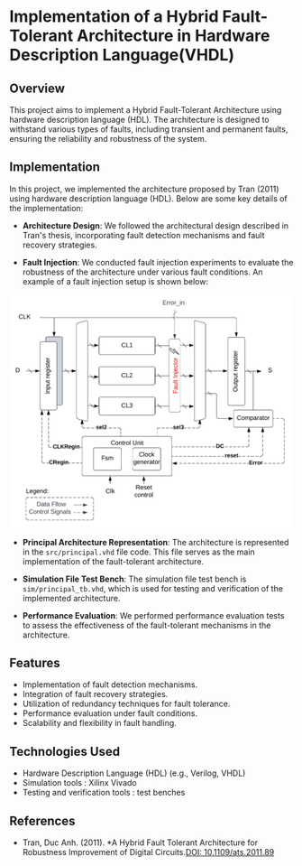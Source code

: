 # Implementation of a Hybrid Fault-Tolerant Architecture in Hardware Description Language(VHDL)

## Overview

This project aims to implement a Hybrid Fault-Tolerant Architecture using hardware description language (HDL). The architecture is designed to withstand various types of faults, including transient and permanent faults, ensuring the reliability and robustness of the system.
## Implementation

In this project, we implemented the architecture proposed by Tran (2011) using hardware description language (HDL). Below are some key details of the implementation:

- **Architecture Design**: We followed the architectural design described in Tran's thesis, incorporating fault detection mechanisms and fault recovery strategies.
  
- **Fault Injection**: We conducted fault injection experiments to evaluate the robustness of the architecture under various fault conditions. An example of a fault injection setup is shown below:

![Fault Injection Setup](Images/fault_injection_setup.png)

- **Principal Architecture Representation**: The architecture is represented in the `src/principal.vhd` file code. This file serves as the main implementation of the fault-tolerant architecture.

- **Simulation File Test Bench**: The simulation file test bench is `sim/principal_tb.vhd`, which is used for testing and verification of the implemented architecture.

- **Performance Evaluation**: We performed performance evaluation tests to assess the effectiveness of the fault-tolerant mechanisms in the architecture.
  
## Features

- Implementation of fault detection mechanisms.
- Integration of fault recovery strategies.
- Utilization of redundancy techniques for fault tolerance.
- Performance evaluation under fault conditions.
- Scalability and flexibility in fault handling.

## Technologies Used

- Hardware Description Language (HDL) (e.g., Verilog, VHDL)
- Simulation tools : Xilinx Vivado
- Testing and verification tools : test benches

## References

- Tran, Duc Anh. (2011). *A Hybrid Fault Tolerant Architecture for Robustness Improvement of Digital Circuits.[DOI: 10.1109/ats.2011.89](https://doi.org/10.1109/ats.2011.89)
